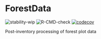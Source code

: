 # ForestData
![stability-wip](https://img.shields.io/badge/stability-work_in_progress-lightgrey.svg)
![R-CMD-check](https://github.com/EcoFoG/ForestData/workflows/R-CMD-check/badge.svg)
[![codecov](https://codecov.io/gh/EcoFoG/ForestData/branch/master/graph/badge.svg?token=xZY3E8zbjb)](https://codecov.io/gh/EcoFoG/ForestData)

Post-inventory processing of forest plot data


